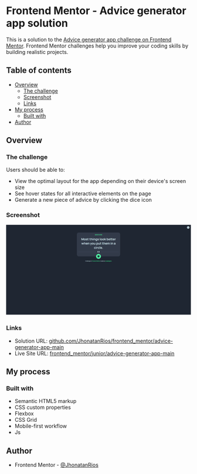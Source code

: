 # Frontend Mentor - Advice generator app solution
This is a solution to the [Advice generator app challenge on Frontend Mentor](https://www.frontendmentor.io/challenges/advice-generator-app-QdUG-13db). Frontend Mentor challenges help you improve your coding skills by building realistic projects.

## Table of contents
- [Overview](#overview)
  - [The challenge](#the-challenge)
  - [Screenshot](#screenshot)
  - [Links](#links)
- [My process](#my-process)
  - [Built with](#built-with)
- [Author](#author)



## Overview
### The challenge
Users should be able to:
- View the optimal layout for the app depending on their device's screen size
- See hover states for all interactive elements on the page
- Generate a new piece of advice by clicking the dice icon

### Screenshot
![](https://github.com/JhonatanRios/frontend_mentor/blob/main/junior/advice-generator-app-main/images/screencapture-solution.png)

### Links
- Solution URL: [github.com/JhonatanRios/frontend_mentor/advice-generator-app-main](https://github.com/JhonatanRios/frontend_mentor/tree/main/junior/advice-generator-app-main)
- Live Site URL: [frontend_mentor/junior/advice-generator-app-main](https://challenges-frontmentor.netlify.app/junior/advice-generator-app-main/)



## My process
### Built with
- Semantic HTML5 markup
- CSS custom properties
- Flexbox
- CSS Grid
- Mobile-first workflow
- Js



## Author
- Frontend Mentor - [@JhonatanRios](https://www.frontendmentor.io/profile/JhonatanRios)